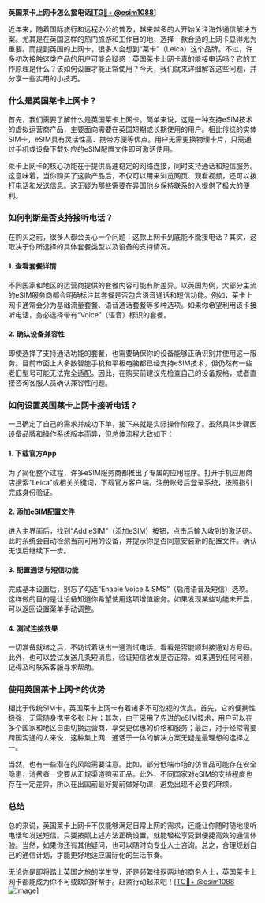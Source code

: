 **英国莱卡上网卡怎么接电话[[TG💪+ @esim1088](https://t.me/s/esim1088)]**

近年来，随着国际旅行和远程办公的普及，越来越多的人开始关注海外通信解决方案。尤其是在英国这样的热门旅游和工作目的地，选择一款合适的上网卡显得尤为重要。而提到英国的上网卡，很多人会想到“莱卡”（Leica）这个品牌。不过，许多初次接触这类产品的用户可能会疑惑：英国莱卡上网卡真的能接电话吗？它的工作原理是什么？该如何设置才能正常使用？今天，我们就来详细解答这些问题，并分享一些实用的小技巧。

### **什么是英国莱卡上网卡？**
首先，我们需要了解什么是英国莱卡上网卡。简单来说，这是一种支持eSIM技术的虚拟运营商产品，主要面向需要在英国短期或长期使用的用户。相比传统的实体SIM卡，eSIM具有灵活性高、携带方便等优点。用户无需更换物理卡片，只需通过手机或设备下载对应的eSIM配置文件即可激活使用。

莱卡上网卡的核心功能在于提供高速稳定的网络连接，同时支持通话和短信服务。这意味着，当你购买了这款产品后，不仅可以用来浏览网页、观看视频，还可以拨打电话和发送信息。这无疑为那些需要在异国他乡保持联系的人提供了极大的便利。

### **如何判断是否支持接听电话？**
在购买之前，很多人都会关心一个问题：这款上网卡到底能不能接电话？其实，这取决于你所选择的具体套餐类型以及设备的支持情况。

#### **1. 查看套餐详情**
不同国家和地区的运营商提供的套餐内容可能有所差异。以英国为例，大部分主流的eSIM服务商都会明确标注其套餐是否包含语音通话和短信功能。例如，莱卡上网卡通常会分为基础流量套餐、语音通话套餐等多种选项。如果你希望利用该卡接听电话，务必选择带有“Voice”（语音）标识的套餐。

#### **2. 确认设备兼容性**
即使选择了支持通话功能的套餐，也需要确保你的设备能够正确识别并使用这一服务。目前市面上大多数智能手机和平板电脑都已经支持eSIM技术，但仍然有一些老旧型号可能无法完全适配。因此，在购买前建议先检查自己的设备规格，或者直接咨询客服人员确认兼容性问题。

### **如何设置英国莱卡上网卡接听电话？**
一旦确定了自己的需求并成功下单，接下来就是实际操作阶段了。虽然具体步骤因设备品牌和操作系统版本而异，但总体流程大致如下：

#### **1. 下载官方App**
为了简化整个过程，许多eSIM服务商都推出了专属的应用程序。打开手机应用商店搜索“Leica”或相关关键词，下载官方客户端。注册账号后登录系统，按照指引完成身份验证。

#### **2. 添加eSIM配置文件**
进入主界面后，找到“Add eSIM”（添加eSIM）按钮，点击后输入收到的激活码。此时系统会自动检测当前可用的设备，并提示你是否同意安装新的配置文件。确认无误后继续下一步。

#### **3. 配置通话与短信功能**
完成基本设置后，别忘了勾选“Enable Voice & SMS”（启用语音及短信）选项。这样做的目的是让设备知道你希望使用这项增值服务。如果发现某些功能未开启，可以返回设置菜单手动调整。

#### **4. 测试连接效果**
一切准备就绪之后，不妨试着拨出一通测试电话，看看是否能顺利接通对方号码。此外，也可以尝试发送几条短消息，验证短信收发是否正常。如果遇到任何问题，记得及时联系客服寻求帮助。

### **使用英国莱卡上网卡的优势**
相比于传统SIM卡，英国莱卡上网卡有着诸多不可忽视的优点。首先，它的便携性极强，无需随身携带多张卡片；其次，由于采用了先进的eSIM技术，用户可以在多个国家和地区自由切换运营商，享受更优惠的价格和服务；最后，对于经常需要跨国沟通的人来说，这种集上网、通话于一体的解决方案无疑是最理想的选择之一。

当然，也有一些潜在的风险需要注意。比如，部分低端市场的仿冒品可能存在安全隐患，消费者一定要从正规渠道购买正品。此外，不同国家对eSIM的支持程度也存在一定差异，所以在出国前最好提前做好功课，避免出现不必要的麻烦。

### **总结**
总的来说，英国莱卡上网卡不仅能够满足日常上网的需求，还能让你随时随地接听电话和发送短信。只要按照上述方法正确设置，就能轻松享受到便捷高效的通信体验。当然，如果你还有其他疑问，也可以随时向专业人士咨询。总之，合理规划自己的通信计划，才能更好地适应国际化的生活节奏。

无论你是即将踏上英国之旅的学生党，还是频繁往返两地的商务人士，英国莱卡上网卡都能成为你不可或缺的好帮手。赶紧行动起来吧！[[TG💪+ @esim1088](https://t.me/s/esim1088) ![Image](https://i.postimg.cc/4NQfJmqS/Snipaste-2025-05-13-00-14-12.png)]